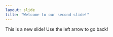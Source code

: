```yaml
---
layout: slide
title: "Welcome to our second slide!"
---
```

This is a new slide!
Use the left arrow to go back!
